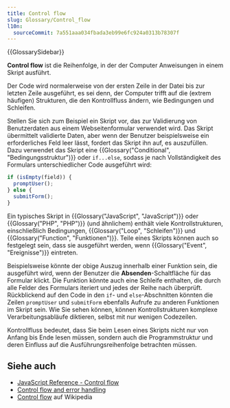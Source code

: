 ```yaml
---
title: Control flow
slug: Glossary/Control_flow
l10n:
  sourceCommit: 7a551aaa034fbada3eb99e6fc924a0313b78307f
---
```


{{GlossarySidebar}}

**Control flow** ist die Reihenfolge, in der der Computer Anweisungen in einem Skript ausführt.

Der Code wird normalerweise von der ersten Zeile in der Datei bis zur letzten Zeile ausgeführt, es sei denn, der Computer trifft auf die (extrem häufigen) Strukturen, die den Kontrollfluss ändern, wie Bedingungen und Schleifen.

Stellen Sie sich zum Beispiel ein Skript vor, das zur Validierung von Benutzerdaten aus einem Webseitenformular verwendet wird. Das Skript übermittelt validierte Daten, aber wenn der Benutzer beispielsweise ein erforderliches Feld leer lässt, fordert das Skript ihn auf, es auszufüllen. Dazu verwendet das Skript eine {{Glossary("Conditional", "Bedingungsstruktur")}} oder `if...else`, sodass je nach Vollständigkeit des Formulars unterschiedlicher Code ausgeführt wird:

```js
if (isEmpty(field)) {
  promptUser();
} else {
  submitForm();
}
```

Ein typisches Skript in {{Glossary("JavaScript", "JavaScript")}} oder {{Glossary("PHP", "PHP")}} (und ähnlichem) enthält viele Kontrollstrukturen, einschließlich Bedingungen, {{Glossary("Loop", "Schleifen")}} und {{Glossary("Function", "Funktionen")}}. Teile eines Skripts können auch so festgelegt sein, dass sie ausgeführt werden, wenn {{Glossary("Event", "Ereignisse")}} eintreten.

Beispielsweise könnte der obige Auszug innerhalb einer Funktion sein, die ausgeführt wird, wenn der Benutzer die **Absenden**-Schaltfläche für das Formular klickt. Die Funktion könnte auch eine Schleife enthalten, die durch alle Felder des Formulars iteriert und jedes der Reihe nach überprüft. Rückblickend auf den Code in den `if`- und `else`-Abschnitten könnten die Zeilen `promptUser` und `submitForm` ebenfalls Aufrufe zu anderen Funktionen im Skript sein. Wie Sie sehen können, können Kontrollstrukturen komplexe Verarbeitungsabläufe diktieren, selbst mit nur wenigen Codezeilen.

Kontrollfluss bedeutet, dass Sie beim Lesen eines Skripts nicht nur von Anfang bis Ende lesen müssen, sondern auch die Programmstruktur und deren Einfluss auf die Ausführungsreihenfolge betrachten müssen.

## Siehe auch

- [JavaScript Reference - Control flow](/de/docs/Web/JavaScript/Reference#control_flow)
- [Control flow and error handling](/de/docs/Web/JavaScript/Guide/Control_flow_and_error_handling)
- [Control flow](https://en.wikipedia.org/wiki/Control_flow) auf Wikipedia
